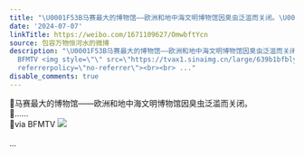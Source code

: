 ```yaml
---
title: "\U0001F53B马赛最大的博物馆——欧洲和地中海文明博物馆因臭虫泛滥而关闭。\U0001F53B……\U0001F53Bvia BFMTV [图片]"
date: '2024-07-07'
linkTitle: https://weibo.com/1671109627/OmwbftYcn
source: 包容万物恒河水的微博
description: "\U0001F53B马赛最大的博物馆——欧洲和地中海文明博物馆因臭虫泛滥而关闭。<br>\U0001F53B……<br>\U0001F53Bvia
  BFMTV <img style=\"\" src=\"https://tvax1.sinaimg.cn/large/639b1bfbly1hrfyzrkzasj20zk0mr134.jpg\"
  referrerpolicy=\"no-referrer\"><br><br> ..."
disable_comments: true
---
```

🔻马赛最大的博物馆——欧洲和地中海文明博物馆因臭虫泛滥而关闭。<br>🔻……<br>🔻via BFMTV <img style="" src="https://tvax1.sinaimg.cn/large/639b1bfbly1hrfyzrkzasj20zk0mr134.jpg" referrerpolicy="no-referrer"><br><br> ...